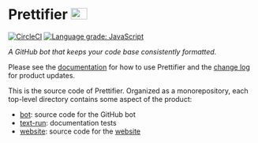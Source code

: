 # Prettifier <img src="https://raw.githubusercontent.com/kevgo/prettifier/master/website/static/images/logo_400.jpg" width="33" height="23">

[![CircleCI](https://circleci.com/gh/kevgo/prettifier.svg?style=shield)](https://circleci.com/gh/kevgo/prettifier)
[![Language grade: JavaScript](https://img.shields.io/lgtm/grade/javascript/g/kevgo/prettifier.svg)](https://lgtm.com/projects/g/kevgo/prettifier/context:javascript)

_A GitHub bot that keeps your code base consistently formatted._

Please see the [documentation](https://kevgo.github.io/prettifier) for how to
use Prettifier and the [change log](CHANGELOG.md) for product updates.

This is the source code of Prettifier. Organized as a monorepository, each
top-level directory contains some aspect of the product:

- [bot](bot/): source code for the GitHub bot
- [text-run](text-run/): documentation tests
- [website](website/): source code for the [website](https://www.prettifier.io)
